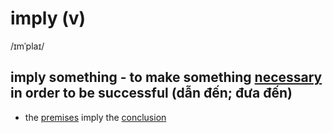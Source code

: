 # imply (v)

/ɪmˈplaɪ/

## imply something - to make something [necessary](necessary-adj.md#that-must-exist-or-happen-and-cannot-be-avoided-cần-thiết) in order to be successful (dẫn đến; đưa đến)

- the [premises](premise-n.md#a-statement-or-an-idea-that-forms-the-basis-for-a-reasonable-line-of-argument-tiền-đề-giả-thuyết) imply the [conclusion](conclusion-n.md#something-that-you-decide-when-you-have-thought-about-all-the-information-connected-with-the-situation-kết-luận)